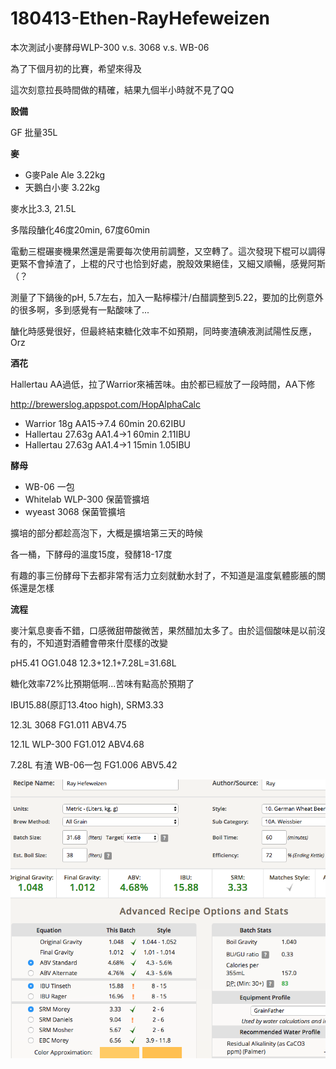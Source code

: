 # 180413-Ethen-RayHefeweizen

本次測試小麥酵母WLP-300 v.s. 3068 v.s. WB-06

為了下個月初的比賽，希望來得及

這次刻意拉長時間做的精確，結果九個半小時就不見了QQ

**設備**

GF 批量35L

**麥**

* G麥Pale Ale 3.22kg
* 天鵝白小麥 3.22kg

麥水比3.3, 21.5L

多階段醣化46度20min, 67度60min

電動三棍碾麥機果然還是需要每次使用前調整，又空轉了。這次發現下棍可以調得更緊不會掉渣了，上棍的尺寸也恰到好處，脫殼效果絕佳，又細又順暢，感覺阿斯（？

測量了下鍋後的pH, 5.7左右，加入一點檸檬汁/白醋調整到5.22，要加的比例意外的很多啊，多到感覺有一點酸味了...

醣化時感覺很好，但最終結束糖化效率不如預期，同時麥渣碘液測試陽性反應，Orz

**酒花**

Hallertau AA過低，拉了Warrior來補苦味。由於都已經放了一段時間，AA下修

http://brewerslog.appspot.com/HopAlphaCalc

* Warrior 18g AA15->7.4 60min 20.62IBU
* Hallertau 27.63g AA1.4->1 60min 2.11IBU
* Hallertau 27.63g AA1.4->1 15min 1.05IBU

**酵母**

* WB-06 一包
* Whitelab WLP-300 保菌管擴培
* wyeast 3068 保菌管擴培

擴培的部分都趁高泡下，大概是擴培第三天的時候

各一桶，下酵母的溫度15度，發酵18-17度

有趣的事三份酵母下去都非常有活力立刻就動水封了，不知道是溫度氣體膨脹的關係還是怎樣

**流程**

麥汁氣息麥香不錯，口感微甜帶酸微苦，果然醋加太多了。由於這個酸味是以前沒有的，不知道對酒體會帶來什麼樣的改變

pH5.41 OG1.048 12.3+12.1+7.28L=31.68L 

糖化效率72%比預期低啊...苦味有點高於預期了

IBU15.88(原訂13.4too high), SRM3.33

12.3L 3068 FG1.011 ABV4.75

12.1L WLP-300 FG1.012 ABV4.68

7.28L 有渣 WB-06一包 FG1.006 ABV5.42

![](../img/test104.png)

## 